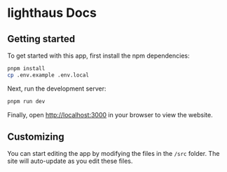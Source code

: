 # lighthaus Docs

## Getting started

To get started with this app, first install the npm dependencies:

```bash
pnpm install
cp .env.example .env.local
```

Next, run the development server:

```bash
pnpm run dev
```

Finally, open [http://localhost:3000](http://localhost:3000) in your browser to view the website.

## Customizing

You can start editing the app by modifying the files in the `/src` folder. The site will auto-update as you edit these files.
